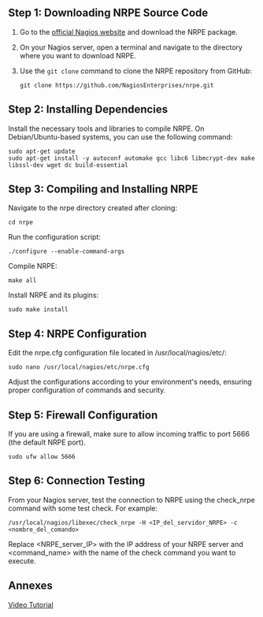 ## Step 1: Downloading NRPE Source Code

1. Go to the [official Nagios website](https://github.com/NagiosEnterprises/nrpe) and download the NRPE package.
2. On your Nagios server, open a terminal and navigate to the directory where you want to download NRPE.
3. Use the `git clone`  command to clone the NRPE repository from GitHub:

   ```
   git clone https://github.com/NagiosEnterprises/nrpe.git
   ```
## Step 2: Installing Dependencies
Install the necessary tools and libraries to compile NRPE. On Debian/Ubuntu-based systems, you can use the following command:

```
sudo apt-get update
sudo apt-get install -y autoconf automake gcc libc6 libmcrypt-dev make libssl-dev wget dc build-essential

```
## Step 3: Compiling and Installing NRPE
Navigate to the nrpe directory created after cloning:
```
cd nrpe

```
Run the configuration script:
```
./configure --enable-command-args

```
Compile NRPE:
````
make all
````

Install NRPE and its plugins:
```
sudo make install
````
## Step 4: NRPE Configuration
Edit the nrpe.cfg configuration file located in /usr/local/nagios/etc/:

````
sudo nano /usr/local/nagios/etc/nrpe.cfg
````
Adjust the configurations according to your environment's needs, ensuring proper configuration of commands and security.



## Step 5: Firewall Configuration
If you are using a firewall, make sure to allow incoming traffic to port 5666 (the default NRPE port).
````
sudo ufw allow 5666
````

## Step 6: Connection Testing
From your Nagios server, test the connection to NRPE using the check_nrpe command with some test check. For example:
```
/usr/local/nagios/libexec/check_nrpe -H <IP_del_servidor_NRPE> -c <nombre_del_comando>
```
Replace <NRPE_server_IP> with the IP address of your NRPE server and <command_name> with the name of the check command you want to execute.

## Annexes
[Video Tutorial](https://www.youtube.com/watch?v=7qZv50kweys)

